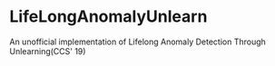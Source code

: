 # LifeLongAnomalyUnlearn
An unofficial implementation of Lifelong Anomaly Detection Through Unlearning(CCS' 19)
